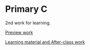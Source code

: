 # Primary C

2nd work for learning.  

[Preview work](SRE第二节课预习作业——c语言基础预习作业.md)

[Learning material and After-class work](c语言基础.pdf)

